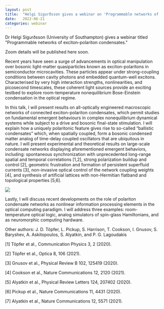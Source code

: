 ```yaml
---
layout: post
title:  "Helgi Sigurðsson gives a webinar on 'Programmable networks of exciton-polariton condensates' at 4pm UK time"
date:   2022-06-21
categories: webinar
---
```


Dr Helgi Sigurðsson (University of Southampton) gives a webinar titled "Programmable networks of exciton-polariton condensates."


Zoom details will be published here soon.




Recent years have seen a surge of advancements in optical manipulation over bosonic light-matter quasiparticles known as exciton-polaritons in semiconductor microcavities. These particles appear under strong-coupling conditions between cavity photons and embedded quantum-well excitons. Characterised by very high interaction strengths, nonlinearities, and picosecond timescales, these coherent light sources provide an exciting testbed to explore room-temperature nonequilibrium Bose-Einstein condensation in the optical regime.

In this talk, I will present results on all-optically engineered macroscopic networks of connected exciton-polariton condensates, which permit studies on fundamental emergent behaviours in complex nonequilibrium dynamical systems while subject to a drive and bosonic final-state stimulation. I will explain how a uniquely polaritonic feature gives rise to so-called “ballistic condensates” which, when spatially coupled, form a bosonic condensed matter analog of time-delay coupled oscillators that are ubiquitous in nature. I will present experimental and theoretical results on large-scale condensate networks displaying aforementioned emergent behaviors, including: spontaneous synchronization with unprecedented long-range spatial and temporal correlations [1,2], strong polarization buildup and control [2], geometric frustration and formation of persistent superfluid currents [3], non-invasive optical control of the network coupling weights [4], and synthesis of artificial lattices with non-Hermitian flatband and topological properties [5,6].

<img src=https://uk-quantum-fluids-network.github.io/webinars/sigurdsson_picture.png>

Lastly, I will discuss recent developments on the role of polariton condensate networks as nonlinear information processing elements in the optical computing paradigm. I will address three examples: room-temperature optical logic, analog simulators of spin-glass Hamiltonians, and as neuromorphic computing hardware.

Other authors: J. D. Töpfer, L. Pickup, S. Harrison, T. Cookson, I. Gnusov, S. Baryshev, A. Askitopoulos, S. Alyatkin, and P. G. Lagoudakis

[1] Töpfer et al., Communication Physics 3, 2 (2020).

[2] Töpfer et al., Optica 8, 106 (2021).

[3] Gnusov et al., Physical Review B 102, 125419 (2020).

[4] Cookson et al., Nature Communications 12, 2120 (2021).

[5] Alyatkin et al., Physical Review Letters 124, 207402 (2020).

[6] Pickup et al., Nature Communications 11, 4431 (2020).

[7] Alyatkin et al., Nature Communications 12, 5571 (2021).
